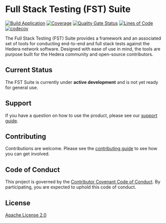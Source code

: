 # Full Stack Testing (FST) Suite

[![Build Application](https://github.com/hashgraph/full-stack-testing/actions/workflows/flow-build-application.yaml/badge.svg?event=push)](https://github.com/hashgraph/full-stack-testing/actions/workflows/flow-build-application.yaml)
[![Coverage](https://sonarcloud.io/api/project_badges/measure?project=com.hedera%3Afull-stack-testing&metric=coverage&token=9c0b92ee625fdb845e839ce29e2e61d8775e967e)](https://sonarcloud.io/summary/new_code?id=com.hedera%3Afull-stack-testing)
[![Quality Gate Status](https://sonarcloud.io/api/project_badges/measure?project=com.hedera%3Afull-stack-testing&metric=alert_status&token=9c0b92ee625fdb845e839ce29e2e61d8775e967e)](https://sonarcloud.io/summary/new_code?id=com.hedera%3Afull-stack-testing)
[![Lines of Code](https://sonarcloud.io/api/project_badges/measure?project=com.hedera%3Afull-stack-testing&metric=ncloc&token=9c0b92ee625fdb845e839ce29e2e61d8775e967e)](https://sonarcloud.io/summary/new_code?id=com.hedera%3Afull-stack-testing)
[![codecov](https://codecov.io/github/hashgraph/full-stack-testing/branch/main/graph/badge.svg?token=ABNne1KOxE)](https://codecov.io/github/hashgraph/full-stack-testing)


The Full Stack Testing (FST) Suite provides a framework and an associated set of tools for conducting
end-to-end and full stack tests against the Hedera network software. Designed with ease of use in mind, the tools are
purpose built for the Hedera community and open-source contributors.



## Current Status

The FST Suite is currently under **active development** and is not yet ready for general use.

## Support

If you have a question on how to use the product, please see our [support guide](https://github.com/hashgraph/.github/blob/main/SUPPORT.md).

## Contributing

Contributions are welcome. Please see the [contributing guide](https://github.com/hashgraph/.github/blob/main/CONTRIBUTING.md) to see how you can get involved.

## Code of Conduct

This project is governed by the [Contributor Covenant Code of Conduct](https://github.com/hashgraph/.github/blob/main/CODE_OF_CONDUCT.md). By participating, you are
expected to uphold this code of conduct.

## License

[Apache License 2.0](LICENSE)
